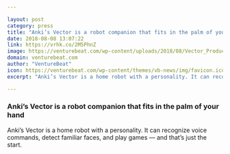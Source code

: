 ```yaml
---

layout: post
category: press
title: "Anki’s Vector is a robot companion that fits in the palm of your hand"
date: 2018-08-08 13:07:22
link: https://vrhk.co/2M5PhnZ
image: https://venturebeat.com/wp-content/uploads/2018/08/Vector_Product_004_noLogo.jpg?fit=6504%2C3659&strip=all
domain: venturebeat.com
author: "VentureBeat"
icon: https://venturebeat.com/wp-content/themes/vb-news/img/favicon.ico
excerpt: "Anki’s Vector is a home robot with a personality. It can recognize voice commands, detect familiar faces, and play games — and that’s just the start."

---
```


### Anki’s Vector is a robot companion that fits in the palm of your hand

Anki’s Vector is a home robot with a personality. It can recognize voice commands, detect familiar faces, and play games — and that’s just the start.